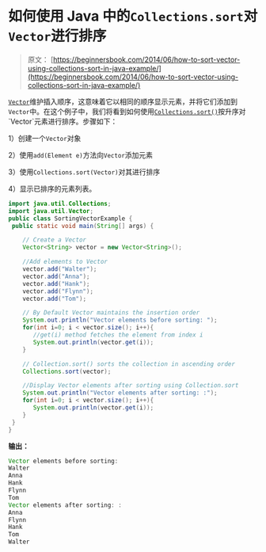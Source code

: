 # 如何使用 Java 中的`Collections.sort`对`Vector`进行排序

> 原文： [https://beginnersbook.com/2014/06/how-to-sort-vector-using-collections-sort-in-java-example/](https://beginnersbook.com/2014/06/how-to-sort-vector-using-collections-sort-in-java-example/)

[`Vector`](https://beginnersbook.com/2013/12/vector-in-java/)维护插入顺序，这意味着它以相同的顺序显示元素，并将它们添加到`Vector`中。在这个例子中，我们将看到如何使用[`Collections.sort()`](https://docs.oracle.com/javase/7/docs/api/java/util/Collections.html#sort(java.util.List))按升序对`Vector`元素进行排序。步骤如下：

1）创建一个`Vector`对象

2）使用`add(Element e)`方法向`Vector`添加元素

3）使用`Collections.sort(Vector)`对其进行排序

4）显示已排序的元素列表。

```java
import java.util.Collections;
import java.util.Vector;
public class SortingVectorExample {
 public static void main(String[] args) {

    // Create a Vector
    Vector<String> vector = new Vector<String>();

    //Add elements to Vector
    vector.add("Walter");
    vector.add("Anna");
    vector.add("Hank");
    vector.add("Flynn");
    vector.add("Tom");

    // By Default Vector maintains the insertion order
    System.out.println("Vector elements before sorting: ");
    for(int i=0; i < vector.size(); i++){
       //get(i) method fetches the element from index i
       System.out.println(vector.get(i));
    }

    // Collection.sort() sorts the collection in ascending order
    Collections.sort(vector);

    //Display Vector elements after sorting using Collection.sort
    System.out.println("Vector elements after sorting: :");
    for(int i=0; i < vector.size(); i++){
       System.out.println(vector.get(i));
    }
 } 
}
```

**输出：**

```java
Vector elements before sorting: 
Walter
Anna
Hank
Flynn
Tom
Vector elements after sorting: :
Anna
Flynn
Hank
Tom
Walter
```